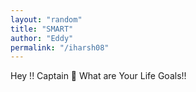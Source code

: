 ```yaml
---
layout: "random"
title: "SMART"
author: "Eddy"
permalink: "/iharsh08"
---
```


Hey !! Captain 👑
What are Your Life Goals!!